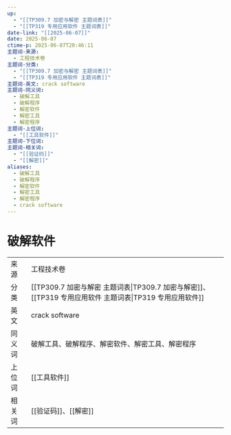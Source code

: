 ```yaml
---
up:
  - "[[TP309.7 加密与解密 主题词表]]"
  - "[[TP319 专用应用软件 主题词表]]"
date-link: "[[2025-06-07]]"
date: 2025-06-07
ctime-p: 2025-06-07T20:46:11
主题词-来源:
  - 工程技术卷
主题词-分类:
  - "[[TP309.7 加密与解密 主题词表]]"
  - "[[TP319 专用应用软件 主题词表]]"
主题词-英文: crack software
主题词-同义词:
  - 破解工具
  - 破解程序
  - 解密软件
  - 解密工具
  - 解密程序
主题词-上位词:
  - "[[工具软件]]"
主题词-下位词: 
主题词-相关词:
  - "[[验证码]]"
  - "[[解密]]"
aliases:
  - 破解工具
  - 破解程序
  - 解密软件
  - 解密工具
  - 解密程序
  - crack software
---
```


# 破解软件

| | |
| --- | --- |
| 来源 | 工程技术卷|
| 分类 | [[TP309.7 加密与解密 主题词表\|TP309.7 加密与解密]]、[[TP319 专用应用软件 主题词表\|TP319 专用应用软件]]|
| 英文 | crack software |
| 同义词 | 破解工具、破解程序、解密软件、解密工具、解密程序|
| 上位词 | [[工具软件]]|
| 相关词 | [[验证码]]、[[解密]]|
